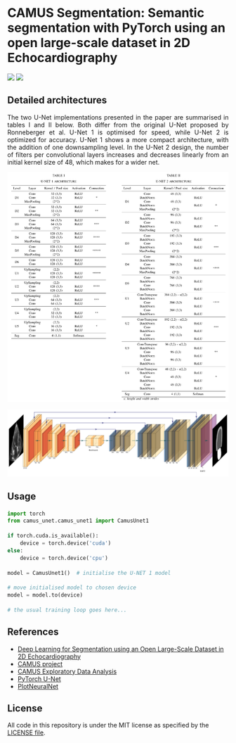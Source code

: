# CAMUS Segmentation: Semantic segmentation with PyTorch using an open large-scale dataset in 2D Echocardiography 

<a href="#"><img src="https://img.shields.io/badge/python-v3.6+-blue.svg?logo=python&style=flat" /></a>
<a href="https://pytorch.org/"><img src="https://img.shields.io/badge/PyTorch-v1.10.1-red.svg?logo=PyTorch&style=flat" /></a>


## Detailed architectures
<p align="justify">
The two U-Net implementations presented in the paper are summarised in tables I and II below. 
Both differ from the original U-Net proposed by Ronneberger et al. 
U-Net 1 is optimised for speed, while U-Net 2 is optimized for accuracy. 
U-Net 1 shows a more compact architecture, with the addition of one downsampling level. 
In the U-Net 2 design, the number of filters per convolutional layers
increases and decreases linearly from an initial kernel size of 48, which makes for a wider net.
</p>

<p align="center">
  <img width="892" src="figures/detailed_architectures.png" alt="detailed_architectures">
</p>

<p align="center">
  <img width="892" src="figures/U-Net2.png" alt="U-Net2">
</p>

## Usage
    
```python
import torch
from camus_unet.camus_unet1 import CamusUnet1

if torch.cuda.is_available():
    device = torch.device('cuda')
else:
    device = torch.device('cpu')

model = CamusUnet1()  # initialise the U-NET 1 model

# move initialised model to chosen device
model = model.to(device)

# the usual training loop goes here...
```

## References
- [Deep Learning for Segmentation using an Open  Large-Scale Dataset in 2D Echocardiography](https://arxiv.org/pdf/1908.06948.pdf)
- [CAMUS project](https://www.creatis.insa-lyon.fr/Challenge/camus/)
- [CAMUS Exploratory Data Analysis](https://www.kaggle.com/code/sontungtran/camus-eda/notebook)
- [PyTorch U-Net](https://github.com/milesial/Pytorch-UNet)
- [PlotNeuralNet](https://github.com/HarisIqbal88/PlotNeuralNet)

## License
All code in this repository is under the MIT license as specified by the [LICENSE file](https://github.com/GKalliatakis/camus-segmentation-pytorch/blob/main/LICENSE).
